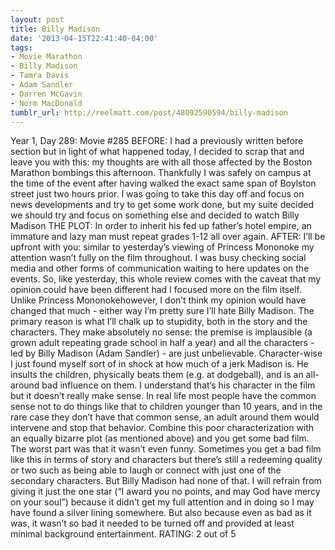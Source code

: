```yaml
---
layout: post
title: Billy Madison
date: '2013-04-15T22:41:40-04:00'
tags:
- Movie Marathon
- Billy Madison
- Tamra Davis
- Adam Sandler
- Darren McGavin
- Norm MacDonald
tumblr_url: http://reelmatt.com/post/48092590594/billy-madison
---
```



Year 1, Day 289: Movie #285
BEFORE: I had a previously written before section but in light of what happened today, I decided to scrap that and leave you with this: my thoughts are with all those affected by the Boston Marathon bombings this afternoon. Thankfully I was safely on campus at the time of the event after having walked the exact same span of Boylston street just two hours prior. I was going to take this day off and focus on news developments and try to get some work done, but my suite decided we should try and focus on something else and decided to watch Billy Madison
THE PLOT: In order to inherit his fed up father’s hotel empire, an immature and lazy man must repeat grades 1-12 all over again.
AFTER: I’ll be upfront with you: similar to yesterday’s viewing of Princess Mononoke my attention wasn’t fully on the film throughout. I was busy checking social media and other forms of communication waiting to here updates on the events. So, like yesterday, this whole review comes with the caveat that my opinion could have been different had I focused more on the film itself. Unlike Princess Mononokehowever, I don’t think my opinion would have changed that much - either way I’m pretty sure I’ll hate Billy Madison.
The primary reason is what I’ll chalk up to stupidity, both in the story and the characters. They make absolutely no sense: the premise is implausible (a grown adult repeating grade school in half a year) and all the characters - led by Billy Madison (Adam Sandler) - are just unbelievable. Character-wise I just found myself sort of in shock at how much of a jerk Madison is. He insults the children, physically beats them (e.g. at dodgeball), and is an all-around bad influence on them. I understand that’s his character in the film but it doesn’t really make sense. In real life most people have the common sense not to do things like that to children younger than 10 years, and in the rare case they don’t have that common sense, an adult around them would intervene and stop that behavior. Combine this poor characterization with an equally bizarre plot (as mentioned above) and you get some bad film.
The worst part was that it wasn’t even funny. Sometimes you get a bad film like this in terms of story and characters but there’s still a redeeming quality or two such as being able to laugh or connect with just one of the secondary characters. But Billy Madison had none of that. I will refrain from giving it just the one star (“I award you no points, and may God have mercy on your soul”) because it didn’t get my full attention and in doing so I may have found a silver lining somewhere. But also because even as bad as it was, it wasn’t so bad it needed to be turned off and provided at least minimal background entertainment.
RATING: 2 out of 5
